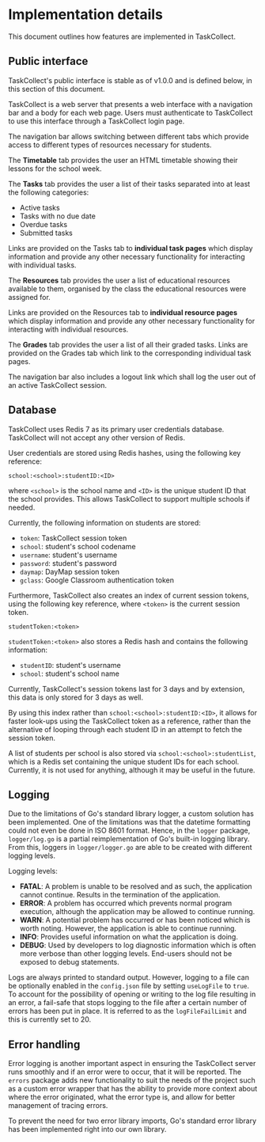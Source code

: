 # Implementation details
This document outlines how features are implemented in TaskCollect.

## Public interface

TaskCollect's public interface is stable as of v1.0.0 and is defined below, in this section of this document.

TaskCollect is a web server that presents a web interface with a navigation bar and a body for each web page. Users must authenticate to TaskCollect to use this interface through a TaskCollect login page.

The navigation bar allows switching between different tabs which provide access to different types of resources necessary for students.

The **Timetable** tab provides the user an HTML timetable showing their lessons for the school week.

The **Tasks** tab provides the user a list of their tasks separated into at least the following categories:
* Active tasks
* Tasks with no due date
* Overdue tasks
* Submitted tasks

Links are provided on the Tasks tab to **individual task pages** which display information and provide any other necessary functionality for interacting with individual tasks.

The **Resources** tab provides the user a list of educational resources available to them, organised by the class the educational resources were assigned for.

Links are provided on the Resources tab to **individual resource pages** which display information and provide any other necessary functionality for interacting with individual resources.

The **Grades** tab provides the user a list of all their graded tasks. Links are provided on the Grades tab which link to the corresponding individual task pages.

The navigation bar also includes a logout link which shall log the user out of an active TaskCollect session.

## Database

TaskCollect uses Redis 7 as its primary user credentials database. TaskCollect will not accept any other version of Redis.

User credentials are stored using Redis hashes, using the following key reference:

```
school:<school>:studentID:<ID>
```

where `<school>` is the school name and `<ID>` is the unique student ID that the school provides. This allows TaskCollect to support multiple schools if needed. 

Currently, the following information on students are stored:
- `token`: TaskCollect session token
- `school`: student's school codename
- `username`: student's username
- `password`: student's password
- `daymap`: DayMap session token
- `gclass`: Google Classroom authentication token

Furthermore, TaskCollect also creates an index of current session tokens, using the following key reference, where `<token>` is the current session token.

```
studentToken:<token>
```

`studentToken:<token>` also stores a Redis hash and contains the following information:
- `studentID`: student's username
- `school`: student's school name

Currently, TaskCollect's session tokens last for 3 days and by extension, this data is only stored for 3 days as well. 

By using this index rather than `school:<school>:studentID:<ID>`, it allows for faster look-ups using the TaskCollect token as a reference, rather than the alternative of looping through each student ID in an attempt to fetch the session token.

A list of students per school is also stored via `school:<school>:studentList`, which is a Redis set containing the unique student IDs for each school. Currently, it is not used for anything, although it may be useful in the future.

## Logging

Due to the limitations of Go's standard library logger, a custom solution has been implemented. One of the limitations was that the datetime formatting could not even be done in ISO 8601 format. Hence, in the `logger` package, `logger/log.go` is a partial reimplementation of Go's built-in logging library. From this, loggers in `logger/logger.go` are able to be created with different logging levels.

Logging levels:
- **FATAL**: A problem is unable to be resolved and as such, the application cannot continue. Results in the termination of the application.
- **ERROR**: A problem has occurred which prevents normal program execution, although the application may be allowed to continue running.
- **WARN**: A potential problem has occurred or has been noticed which is worth noting. However, the application is able to continue running.
- **INFO**: Provides useful information on what the application is doing.
- **DEBUG**: Used by developers to log diagnostic information which is often more verbose than other logging levels. End-users should not be exposed to debug statements.

Logs are always printed to standard output. However, logging to a file can be optionally enabled in the `config.json` file by setting `useLogFile` to `true`. To account for the possibility of opening or writing to the log file resulting in an error, a fail-safe that stops logging to the file after a certain number of errors has been put in place. It is referred to as the `logFileFailLimit` and this is currently set to 20.

## Error handling

Error logging is another important aspect in ensuring the TaskCollect server runs smoothly and if an error were to occur, that it will be reported. The `errors` package adds new functionality to suit the needs of the project such as a custom error wrapper that has the ability to provide more context about where the error originated, what the error type is, and allow for better management of tracing errors.

To prevent the need for two error library imports, Go's standard error library has been implemented right into our own library. 
